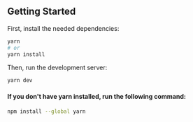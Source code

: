 ## Getting Started

First, install the needed dependencies:

```bash
yarn
# or
yarn install
```

Then, run the development server:

```bash
yarn dev
```


#### If you don't have yarn installed, run the following command:
```bash
npm install --global yarn
```